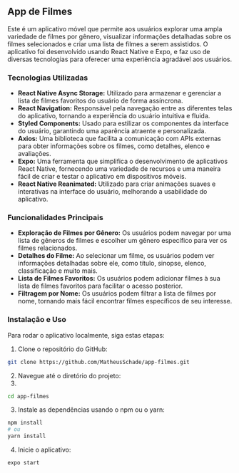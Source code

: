 ## App de Filmes

Este é um aplicativo móvel que permite aos usuários explorar uma ampla variedade de filmes por gênero, visualizar informações detalhadas sobre os filmes selecionados e criar uma lista de filmes a serem assistidos. O aplicativo foi desenvolvido usando React Native e Expo, e faz uso de diversas tecnologias para oferecer uma experiência agradável aos usuários.

### Tecnologias Utilizadas

* **React Native Async Storage:** Utilizado para armazenar e gerenciar a lista de filmes favoritos do usuário de forma assíncrona.
* **React Navigation:** Responsável pela navegação entre as diferentes telas do aplicativo, tornando a experiência do usuário intuitiva e fluida.
* **Styled Components:** Usado para estilizar os componentes da interface do usuário, garantindo uma aparência atraente e personalizada.
* **Axios:** Uma biblioteca que facilita a comunicação com APIs externas para obter informações sobre os filmes, como detalhes, elenco e avaliações.
* **Expo:** Uma ferramenta que simplifica o desenvolvimento de aplicativos React Native, fornecendo uma variedade de recursos e uma maneira fácil de criar e testar o aplicativo em dispositivos móveis.
* **React Native Reanimated:** Utilizado para criar animações suaves e interativas na interface do usuário, melhorando a usabilidade do aplicativo.

### Funcionalidades Principais

* **Exploração de Filmes por Gênero:** Os usuários podem navegar por uma lista de gêneros de filmes e escolher um gênero específico para ver os filmes relacionados.
* **Detalhes do Filme:** Ao selecionar um filme, os usuários podem ver informações detalhadas sobre ele, como título, sinopse, elenco, classificação e muito mais.
* **Lista de Filmes Favoritos:** Os usuários podem adicionar filmes à sua lista de filmes favoritos para facilitar o acesso posterior.
* **Filtragem por Nome:** Os usuários podem filtrar a lista de filmes por nome, tornando mais fácil encontrar filmes específicos de seu interesse.

### Instalação e Uso

Para rodar o aplicativo localmente, siga estas etapas:

1. Clone o repositório do GitHub:

```bash
git clone https://github.com/MatheusSchade/app-filmes.git
```

2. Navegue até o diretório do projeto:
3. 
```bash
cd app-filmes
```
3. Instale as dependências usando o npm ou o yarn:
   
```bash
npm install
# ou
yarn install
```
4. Inicie o aplicativo: 

```bash
expo start
```
